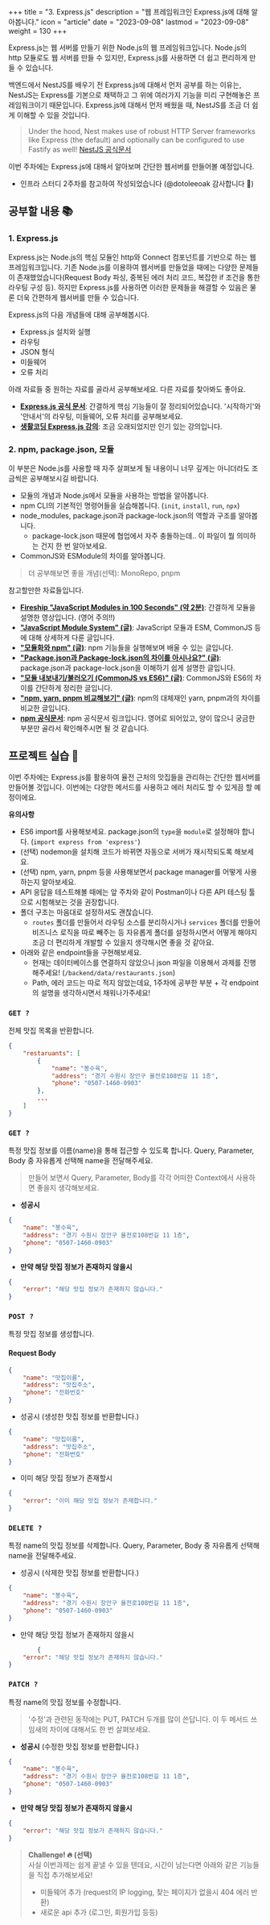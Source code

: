 +++
title = "3. Express.js"
description = "웹 프레임워크인 Express.js에 대해 알아봅니다."
icon = "article"
date = "2023-09-08"
lastmod = "2023-09-08"
weight = 130
+++

<!-- TODO: update `date` and `lastmod` -->

Express.js는 웹 서버를 만들기 위한 Node.js의 웹 프레임워크입니다. Node.js의 http 모듈로도 웹 서버를 만들 수 있지만, Express.js를 사용하면 더 쉽고 편리하게 만들 수 있습니다.

백엔드에서 NestJS를 배우기 전 Express.js에 대해서 먼저 공부를 하는 이유는, NestJS는 Express를 기본으로 채택하고 그 위에 여러가지 기능을 미리 구현해놓은 프레임워크이기 때문입니다. Express.js에 대해서 먼저 배웠을 때, NestJS를 조금 더 쉽게 이해할 수 있을 것입니다.
> Under the hood, Nest makes use of robust HTTP Server frameworks like Express (the default) and optionally can be configured to use Fastify as well! [NestJS 공식문서](https://docs.nestjs.com/)

이번 주차에는 Express.js에 대해서 알아보며 간단한 웹서버를 만들어볼 예정입니다.

- 인프라 스터디 2주차를 참고하여 작성되었습니다 (@dotoleeoak 감사합니다 🥺)

## 공부할 내용 📚

### 1. Express.js

Express.js는 Node.js의 핵심 모듈인 http와 Connect 컴포넌트를 기반으로 하는 웹 프레임워크입니다. 기존 Node.js를 이용하여 웹서버를 만들었을 때에는 다양한 문제들이 존재했었습니다(Request Body 파싱, 중복된 에러 처리 코드, 복잡한 if 조건을 통한 라우팅 구성 등). 하지만 Express.js를 사용하면 이러한 문제들을 해결할 수 있음은 물론 더욱 간편하게 웹서버를 만들 수 있습니다.

Express.js의 다음 개념들에 대해 공부해봅시다.

- Express.js 설치와 실행
- 라우팅
- JSON 형식
- 미들웨어
- 오류 처리

아래 자료들 중 원하는 자료를 골라서 공부해보세요. 다른 자료를 찾아봐도 좋아요.

- **[Express.js 공식 문서](https://expressjs.com/ko/)**: 간결하게 핵심 기능들이 잘 정리되어있습니다. '시작하기'와 '안내서'의 라우팅, 미들웨어, 오류 처리를 공부해보세요. 
- **[생활코딩 Express.js 강의](https://opentutorials.org/course/3370)**: 조금 오래되었지만 인기 있는 강의입니다.

### 2. npm, package.json, 모듈

이 부분은 Node.js를 사용할 때 자주 살펴보게 될 내용이니 너무 깊게는 아니더라도 조금씩은 공부해보시길 바랍니다.

- 모듈의 개념과 Node.js에서 모듈을 사용하는 방법을 알아봅니다.
- npm CLI의 기본적인 명령어들을 실습해봅니다. (`init`, `install`, `run`, `npx`)
- node_modules, package.json과 package-lock.json의 역할과 구조를 알아봅니다.
    - package-lock.json 때문에 협업에서 자주 충돌하는데.. 이 파일이 뭘 의미하는 건지 한 번 알아보세요.
- CommonJS와 ESModule의 차이를 알아봅니다.

> 더 공부해보면 좋을 개념(선택): MonoRepo, pnpm

참고할만한 자료들입니다.

- **[Fireship "JavaScript Modules in 100 Seconds" (약 2분)](https://youtu.be/qgRUr-YUk1Q?si=HMhLnfetlbfIExcN)**: 간결하게 모듈을 설명한 영상입니다. (영어 주의!!)
- **["JavaScript Module System" (글)](https://velog.io/@doondoony/JavaScript-Module-System)**: JavaScript 모듈과 ESM, CommonJS 등에 대해 상세하게 다룬 글입니다.
- **["모듈화와 npm" (글)](https://poiemaweb.com/nodejs-npm)**: npm 기능들을 실행해보며 배울 수 있는 글입니다.
- **["Package.json과 Package-lock.json의 차이를 아시나요?" (글)](https://velog.io/@songyouhyun/Package.json과-Package-lock.json의-차이)**: package.json과 package-lock.json을 이해하기 쉽게 설명한 글입니다.
- **["모듈 내보내기/불러오기 (CommonJS vs ES6)" (글)](https://it-eldorado.tistory.com/92)**: CommonJS와 ES6의 차이를 간단하게 정리한 글입니다. 
- **["npm, yarn, pnpm 비교해보기" (글)](https://yceffort.kr/2022/05/npm-vs-yarn-vs-pnpm)**: npm의 대체재인 yarn, pnpm과의 차이를 비교한 글입니다. 
- **[npm 공식문서](https://docs.npmjs.com)**: npm 공식문서 링크입니다. 영어로 되어있고, 양이 많으니 궁금한 부분만 골라서 확인해주시면 될 것 같습니다.

## 프로젝트 실습 🎈

이번 주차에는 Express.js를 활용하여 율전 근처의 맛집들을 관리하는 간단한 웹서버를 만들어볼 것입니다. 이번에는 다양한 메서드를 사용하고 에러 처리도 할 수 있게끔 할 예정이에요.

**유의사항**
- ES6 import를 사용해보세요. package.json의 `type`을 `module`로 설정해야 합니다. (`import express from 'express'`)
- (선택) nodemon을 설치해 코드가 바뀌면 자동으로 서버가 재시작되도록 해보세요.
- (선택) npm, yarn, pnpm 등을 사용해보면서 package manager를 어떻게 사용하는지 알아보세요.
- API 응답을 테스트해볼 때에는 앞 주차와 같이 Postman이나 다른 API 테스팅 툴으로 시험해보는 것을 권장합니다.
- 폴더 구조는 마음대로 설정하셔도 괜찮습니다.
    - `routes` 폴더를 만들어서 라우팅 소스를 분리하시거나 `services` 폴더를 만들어 비즈니스 로직을 따로 빼주는 등 자유롭게 폴더를 설정하시면서 어떻게 해야지 조금 더 편리하게 개발할 수 있을지 생각해시면 좋을 것 같아요.
- 아래와 같은 endpoint들을 구현해보세요.
    - 현재는 데이터베이스를 연결하지 않았으니 json 파일을 이용해서 과제를 진행해주세요! (`/backend/data/restaurants.json`)
    - Path, 에러 코드는 따로 적지 않았는데요, 1주차에 공부한 부분 + 각 endpoint의 설명을 생각하시면서 채워나가주세요!

### `GET ?`

전체 맛집 목록을 반환합니다.

```json
{
    "restaruants": [
        {
            "name": "봉수육",
            "address": "경기 수원시 장안구 율전로108번길 11 1층",
            "phone": "0507-1460-0903"
        },
        ...
    ]
}
```

### `GET ?`

특정 맛집 정보를 이름(name)을 통해 접근할 수 있도록 합니다. 
Query, Parameter, Body 중 자유롭게 선택해 name을 전달해주세요.

> 만들어 보면서 Query, Parameter, Body를 각각 어떠한 Context에서 사용하면 좋을지 생각해보세요. 

- **성공시**

```json
{
    "name": "봉수육",
    "address": "경기 수원시 장안구 율전로108번길 11 1층",
    "phone": "0507-1460-0903"
}
```

- **만약 해당 맛집 정보가 존재하지 않을시**

```json
{
    "error": "해당 맛집 정보가 존재하지 않습니다."
}
```


### `POST ?`

특정 맛집 정보를 생성합니다.

#### Request Body

```json
{
    "name": "맛집이름",
    "address": "맛집주소",
    "phone": "전화번호"
}
```

- 성공시 (생성한 맛집 정보를 반환합니다.)

```json
{
    "name": "맛집이름",
    "address": "맛집주소",
    "phone": "전화번호"
}
```

- 이미 해당 맛집 정보가 존재할시

```json
{
    "error": "이미 해당 맛집 정보가 존재합니다."
}
```

### `DELETE ?`

특정 name의 맛집 정보를 삭제합니다.
Query, Parameter, Body 중 자유롭게 선택해 name을 전달해주세요.

- 성공시 (삭제한 맛집 정보를 반환합니다.)

```json
{
    "name": "봉수육",
    "address": "경기 수원시 장안구 율전로108번길 11 1층",
    "phone": "0507-1460-0903"
}
```

- 만약 해당 맛집 정보가 존재하지 않을시

```json
		{
    "error": "해당 맛집 정보가 존재하지 않습니다."
}
```

### `PATCH ?`

특정 name의 맛집 정보를 수정합니다. 

> '수정'과 관련된 동작에는 PUT, PATCH 두개를 많이 쓴답니다. 이 두 메서드 쓰임새의 차이에 대해서도 한 번 살펴보세요.

- **성공시** (수정한 맛집 정보를 반환합니다.)

```json
{
    "name": "봉수육",
    "address": "경기 수원시 장안구 율전로108번길 11 1층",
    "phone": "0507-1460-0903"
}
```

- **만약 해당 맛집 정보가 존재하지 않을시**

```json
{
    "error": "해당 맛집 정보가 존재하지 않습니다."
}
```

> **Challenge! 🔥 (선택)**  
> 사실 이번과제는 쉽게 끝낼 수 있을 텐데요, 시간이 남는다면 아래와 같은 기능들을 직접 추가해보세요!
> * 미들웨어 추가 (request의 IP logging, 찾는 페이지가 없을시 404 에러 반환)
> * 새로운 api 추가 (로그인, 회원가입 등등)
